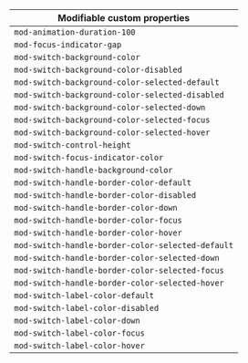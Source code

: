 | Modifiable custom properties                      |
| ------------------------------------------------- |
| `mod-animation-duration-100`                      |
| `mod-focus-indicator-gap`                         |
| `mod-switch-background-color`                     |
| `mod-switch-background-color-disabled`            |
| `mod-switch-background-color-selected-default`    |
| `mod-switch-background-color-selected-disabled`   |
| `mod-switch-background-color-selected-down`       |
| `mod-switch-background-color-selected-focus`      |
| `mod-switch-background-color-selected-hover`      |
| `mod-switch-control-height`                       |
| `mod-switch-focus-indicator-color`                |
| `mod-switch-handle-background-color`              |
| `mod-switch-handle-border-color-default`          |
| `mod-switch-handle-border-color-disabled`         |
| `mod-switch-handle-border-color-down`             |
| `mod-switch-handle-border-color-focus`            |
| `mod-switch-handle-border-color-hover`            |
| `mod-switch-handle-border-color-selected-default` |
| `mod-switch-handle-border-color-selected-down`    |
| `mod-switch-handle-border-color-selected-focus`   |
| `mod-switch-handle-border-color-selected-hover`   |
| `mod-switch-label-color-default`                  |
| `mod-switch-label-color-disabled`                 |
| `mod-switch-label-color-down`                     |
| `mod-switch-label-color-focus`                    |
| `mod-switch-label-color-hover`                    |
